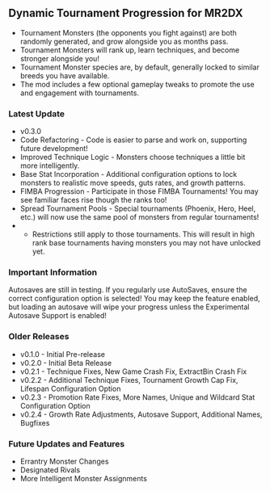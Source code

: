 ﻿## Dynamic Tournament Progression for MR2DX

* Tournament Monsters (the opponents you fight against) are both randomly generated, and grow alongside you as months pass.
* Tournament Monsters will rank up, learn techniques, and become stronger alongside you!
* Tournament Monster species are, by default, generally locked to similar breeds you have available.
* The mod includes a few optional gameplay tweaks to promote the use and engagement with tournaments.

### Latest Update
* v0.3.0
* Code Refactoring - Code is easier to parse and work on, supporting future development!
* Improved Technique Logic - Monsters choose techniques a little bit more intelligently.
* Base Stat Incorporation - Additional configuration options to lock monsters to realistic move speeds, guts rates, and growth patterns.
* FIMBA Progression - Participate in those FIMBA Tournaments! You may see familiar faces rise though the ranks too!
* Spread Tournament Pools - Special tournaments (Phoenix, Hero, Heel, etc.) will now use the same pool of monsters from regular tournaments!
* * Restrictions still apply to those tournaments. This will result in high rank base tournaments having monsters you may not have unlocked yet.

### Important Information
Autosaves are still in testing. If you regularly use AutoSaves, ensure the correct configuration option is selected!
You may keep the feature enabled, but loading an autosave will wipe your progress unless the Experimental Autosave Support is enabled!


### Older Releases
* v0.1.0 - Initial Pre-release
* v0.2.0 - Initial Beta Release
* v0.2.1 - Technique Fixes, New Game Crash Fix, ExtractBin Crash Fix
* v0.2.2 - Additional Technique Fixes, Tournament Growth Cap Fix, Lifespan Configuration Option
* v0.2.3 - Promotion Rate Fixes, More Names, Unique and Wildcard Stat Configuration Option
* v0.2.4 - Growth Rate Adjustments, Autosave Support, Additional Names, Bugfixes



### Future Updates and Features

* Errantry Monster Changes
* Designated Rivals
* More Intelligent Monster Assignments
